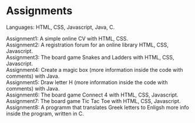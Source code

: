 # Assignments

Languages: HTML, CSS, Javascript, Java, C.<br>

Assignment1: A simple online CV with HTML, CSS.<br>
Assignment2: A registration forum for an online library HTML, CSS, Javascript.<br>
Assignment3: The board game Snakes and Ladders with HTML, CSS, Javascript.<br>
Assignment4: Create a magic box (more information inside the code with comments) with Java.<br>
Assignment5: Draw letter H (more information inside the code with comments) with Java.<br>
Assignment6: The board game Connect 4 with HTML, CSS, Javascript.<br>
Assignment7: The board game Tic Tac Toe with HTML, CSS, Javascript.<br>
Assignment8: A programm that translates Greek letters to Enligsh more info inside the program, written in C.<br>
